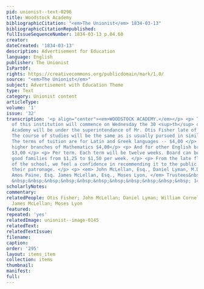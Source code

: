```yaml
---
pid: unionist--text-0296
title: Woodstock Academy
bibliographicCitation: "<em>The Unionist</em> 1834-03-13"
bibliographicCitationRepublished: 
fullIssueSequenceNumber: 1834-03-13 p.04.60
creator: 
dateCreated: '1834-03-13'
description: Advertisement for Education
language: English
publisher: The Unionist
IsPartOf: 
rights: https://creativecommons.org/publicdomain/mark/1.0/
source: "<em>The Unionist</em>"
subject: Advertisement with Education Theme
type: Text
category: Unionist content
articleType: 
volume: '1'
issue: '32'
transcription: '<p align="center"><em>WOODSTOCK ACADEMY.</em></p> <p> The fall term
  of this institution will commence on Wednesday the 30 <sup>th</sup> of Oct. The
  Academy will be under the superintendance of Mr. Otis Fisher late of Brown University.
  The course of studies will be the same as is usually pursued in similar institutions.
  The terms of tuition are for Latin and Greek languages -- $4,00 </p> <p>For the
  higher branches of Mathematics $4,00</p> <p> And for other English branches&nbsp;&nbsp;&nbsp;&nbsp;&nbsp;&nbsp;&nbsp;&nbsp;&nbsp;
  $3,00 </p> <p> Per term. Each term will be twelve weeks. Board can be obtained in
  good families from $1,25 to $1,50 per week. </p> <p> From the late flourishing condition
  of the school, we feel a confidence in recommending it to the public as worthy of
  their patronage. </p> <p> <em> John McLellan, Esq., Daniel Lyman, M.D., W.M. Cornell,
  Amos Paine, Esq. James McLellan, Esq., Moses Lyon, </em> Trustees&nbsp;&nbsp;&nbsp;&nbsp;&nbsp;&nbsp;&nbsp;&nbsp;&nbsp;&nbsp;&nbsp;&nbsp;&nbsp;&nbsp;&nbsp;&nbsp;&nbsp;&nbsp;&nbsp;&nbsp;&nbsp;&nbsp;&nbsp;&nbsp;&nbsp;&nbsp;&nbsp;&nbsp;&nbsp;&nbsp;&nbsp;&nbsp;&nbsp;&nbsp;&nbsp;&nbsp;&nbsp;&nbsp;
  &nbsp;&nbsp;&nbsp;&nbsp;&nbsp;&nbsp;&nbsp;&nbsp;&nbsp;&nbsp;&nbsp; 14 </p> <p></p> '
scholarlyNotes: 
commentary: 
relatedPeople: Otis Fisher; John McLellan; Daniel Lyman; William Cornell; Amos Paine;
  James McLellan; Moses Lyon
featured: 
repeated: 'yes'
relatedImage: unionist--image-0145
relatedText: 
relatedTextIssue: 
filename: 
caption: 
order: '295'
layout: items_item
collection: items
thumbnail: 
manifest: 
full: 
---
```

